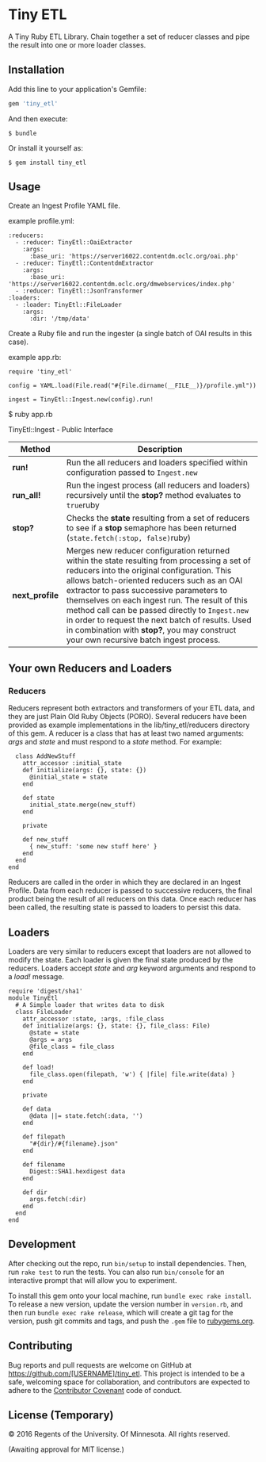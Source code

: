 # Tiny ETL

A Tiny Ruby ETL Library. Chain together a set of reducer classes and pipe the result into one or more loader classes.

## Installation

Add this line to your application's Gemfile:

```ruby
gem 'tiny_etl'
```

And then execute:

    $ bundle

Or install it yourself as:

    $ gem install tiny_etl

## Usage

Create an Ingest Profile YAML file.

example profile.yml:
```
:reducers:
  - :reducer: TinyEtl::OaiExtractor
    :args:
      :base_uri: 'https://server16022.contentdm.oclc.org/oai.php'
  - :reducer: TinyEtl::ContentdmExtractor
    :args:
      :base_uri: 'https://server16022.contentdm.oclc.org/dmwebservices/index.php'
  - :reducer: TinyEtl::JsonTransformer
:loaders:
  - :loader: TinyEtl::FileLoader
    :args:
      :dir: '/tmp/data'
```

Create a Ruby file and run the ingester (a single batch of OAI results in this case).

example app.rb:
```
require 'tiny_etl'

config = YAML.load(File.read("#{File.dirname(__FILE__)}/profile.yml"))

ingest = TinyEtl::Ingest.new(config).run!
```

$ ruby app.rb

TinyEtl::Ingest - Public Interface

| Method  | Description |
| ------------- | ------------- |
| **run!**  | Run the all reducers and loaders specified within configuration passed to `Ingest.new`  |
| **run_all!**  | Run the ingest process (all reducers and loaders) recursively until the **stop?** method evaluates to ```true```ruby   |
| **stop?**  | Checks the **state** resulting from a set of reducers to see if a **stop** semaphore has been returned (```state.fetch(:stop, false)```ruby)  |
| **next_profile**  | Merges new reducer configuration returned within the state resulting from processing a set of reducers into the original configuration. This allows batch-oriented reducers such as an OAI extractor to pass successive parameters to themselves on each ingest run.  The result of this method call can be passed directly to `Ingest.new` in order to request the next batch of results. Used in combination with **stop?**, you may construct your own recursive batch ingest process. |

## Your own Reducers and Loaders

### Reducers

Reducers represent both extractors and transformers of your ETL data, and they are just Plain Old Ruby Objects (PORO). Several reducers have been provided as example implementations in the lib/tiny_etl/reducers directory of this gem. A reducer is a class that has at least two named arguments: *args* and *state* and must respond to a *state* method. For example:


```
  class AddNewStuff
    attr_accessor :initial_state
    def initialize(args: {}, state: {})
      @initial_state = state
    end

    def state
      initial_state.merge(new_stuff)
    end

    private

    def new_stuff
      { new_stuff: 'some new stuff here' }
    end
  end
end
```

Reducers are called in the order in which they are declared in an Ingest Profile. Data from each reducer is passed to successive reducers, the final product being the result of all reducers on this data. Once each reducer has been called, the resulting state is passed to loaders to persist this data.

## Loaders

Loaders are very similar to reducers except that loaders are not allowed to modify the state. Each loader is given the final state produced by the reducers. Loaders accept *state* and *arg* keyword arguments and respond to a *load!* message.

```
require 'digest/sha1'
module TinyEtl
  # A Simple loader that writes data to disk
  class FileLoader
    attr_accessor :state, :args, :file_class
    def initialize(args: {}, state: {}, file_class: File)
      @state = state
      @args = args
      @file_class = file_class
    end

    def load!
      file_class.open(filepath, 'w') { |file| file.write(data) }
    end

    private

    def data
      @data ||= state.fetch(:data, '')
    end

    def filepath
      "#{dir}/#{filename}.json"
    end

    def filename
      Digest::SHA1.hexdigest data
    end

    def dir
      args.fetch(:dir)
    end
  end
end
```

## Development

After checking out the repo, run `bin/setup` to install dependencies. Then, run `rake test` to run the tests. You can also run `bin/console` for an interactive prompt that will allow you to experiment.

To install this gem onto your local machine, run `bundle exec rake install`. To release a new version, update the version number in `version.rb`, and then run `bundle exec rake release`, which will create a git tag for the version, push git commits and tags, and push the `.gem` file to [rubygems.org](https://rubygems.org).

## Contributing

Bug reports and pull requests are welcome on GitHub at https://github.com/[USERNAME]/tiny_etl. This project is intended to be a safe, welcoming space for collaboration, and contributors are expected to adhere to the [Contributor Covenant](http://contributor-covenant.org) code of conduct.


## License (Temporary)

© 2016 Regents of the University. Of Minnesota. All rights reserved.

(Awaiting approval for MIT license.)

